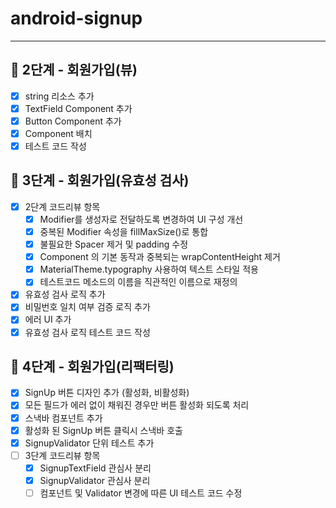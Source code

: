 # android-signup
- ---

## 🚀 2단계 - 회원가입(뷰)
- [x] string 리소스 추가
- [x] TextField Component 추가
- [x] Button Component 추가
- [x] Component 배치
- [x] 테스트 코드 작성

## 🚀 3단계 - 회원가입(유효성 검사)
- [x] 2단계 코드리뷰 항목
  - [x] Modifier를 생성자로 전달하도록 변경하여 UI 구성 개선
  - [x] 중복된 Modifier 속성을 fillMaxSize()로 통합
  - [x] 불필요한 Spacer 제거 및 padding 수정
  - [x] Component 의 기본 동작과 중복되는 wrapContentHeight 제거
  - [x] MaterialTheme.typography 사용하여 텍스트 스타일 적용
  - [x] 테스트코드 메소드의 이름을 직관적인 이름으로 재정의
- [x] 유효성 검사 로직 추가
- [x] 비밀번호 일치 여부 검증 로직 추가
- [x] 에러 UI 추가
- [x] 유효성 검사 로직 테스트 코드 작성

## 🚀 4단계 - 회원가입(리팩터링)
- [x] SignUp 버튼 디자인 추가 (활성화, 비활성화)
- [x] 모든 필드가 에러 없이 채워진 경우만 버튼 활성화 되도록 처리
- [x] 스낵바 컴포넌트 추가
- [x] 활성화 된 SignUp 버튼 클릭시 스낵바 호출
- [x] SignupValidator 단위 테스트 추가
- [ ] 3단계 코드리뷰 항목
  - [x] SignupTextField 관심사 분리
  - [x] SignupValidator 관심사 분리
  - [ ] 컴포넌트 및 Validator 변경에 따른 UI 테스트 코드 수정